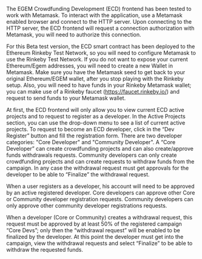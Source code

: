 The EGEM Crowdfunding Development (ECD) frontend has been tested to work with Metamask. To interact with the application, use a Metamask enabled browser and connect to the HTTP server. Upon connecting to the HTTP server, the ECD frontend will request a connection authorization with Metamask, you will need to authorize this connection.

For this Beta test version, the ECD smart contract has been deployed to the Ethereum Rinkeby Test Network, so you will need to configure Metamask to use the Rinkeby Test Network. If you do not want to expose your current Ethereum/Egem addresses, you will need to create a new Wallet in Metamask. Make sure you have the Metamask seed to get back to your original Ethereum/EGEM wallet, after you stop playing with the Rinkeby setup. Also, you will need to have funds in your Rinkeby Metamask wallet; you can make use of a Rinkeby faucet (https://faucet.rinkeby.io/) and request to send funds to your Metamask wallet.

At first, the ECD frontend will only allow you to view current ECD active projects and to request to register as a developer. In the Active Projects section, you can use the drop-down menu to see a list of current active projects. To request to become an ECD developer, click in the “Dev Register” button and fill the registration form. There are two developer categories: "Core Developer" and "Community Developer". A “Core Developer” can create crowdfunding projects and can also create/approve funds withdrawals requests. Community developers can only create crowdfunding projects and can create requests to withdraw funds from the campaign. In any case the withdrawal request must get approvals for the developer to be able to “Finalize” the withdrawal request.

When a user registers as a developer, his account will need to be approved by an active registered developer. Core developers can approve other Core or Community developer registration requests. Community developers can only approve other community developer registrations requests.

When a developer (Core or Community) creates a withdrawal request, this request must be approved by at least 50% of the registered campaign “Core Devs”; only then the “withdrawal request” will be enabled to be finalized by the developer. At this point the developer must get into the campaign, view the withdrawal requests and select “Finalize” to be able to withdraw the requested funds.
